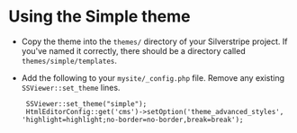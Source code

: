 # Using the Simple theme

 * Copy the theme into the `themes/` directory of your Silverstripe project.  If you've named it correctly, there should be a directory called `themes/simple/templates`.
 
 * Add the following to your `mysite/_config.php` file.  Remove any existing `SSViewer::set_theme` lines.

		SSViewer::set_theme("simple");
		HtmlEditorConfig::get('cms')->setOption('theme_advanced_styles', 'highlight=highlight;no-border=no-border,break=break');
